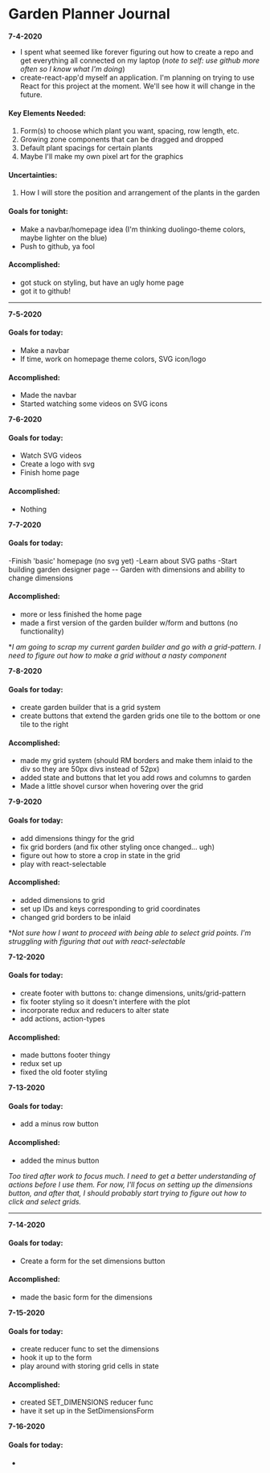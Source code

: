 # Garden Planner Journal

**7-4-2020**  
- I spent what seemed like forever figuring out how to create a repo and get everything all connected on my laptop (*note to self: use github more often so I know what I'm doing*)
- create-react-app'd myself an application. I'm planning on trying to use React for this project at the moment. We'll see how it will change in the future.

#### Key Elements Needed:
1. Form(s) to choose which plant you want, spacing, row length, etc.
2. Growing zone components that can be dragged and dropped
3. Default plant spacings for certain plants
4. Maybe I'll make my own pixel art for the graphics

#### Uncertainties:
1. How I will store the position and arrangement of the plants in the garden

#### Goals for tonight:
- Make a navbar/homepage idea (I'm thinking duolingo-theme colors, maybe lighter on the blue)
- Push to github, ya fool

#### Accomplished:
- got stuck on styling, but have an ugly home page
- got it to github!

---

**7-5-2020**

#### Goals for today:
- Make a navbar
- If time, work on homepage theme colors, SVG icon/logo

#### Accomplished:
- Made the navbar
- Started watching some videos on SVG icons

**7-6-2020**

#### Goals for today:
- Watch SVG videos
- Create a logo with svg
- Finish home page

#### Accomplished:
- Nothing

**7-7-2020**

#### Goals for today:
-Finish 'basic' homepage (no svg yet)
-Learn about SVG paths
-Start building garden designer page 
-- Garden with dimensions and ability to change dimensions

#### Accomplished:
- more or less finished the home page
- made a first version of the garden builder w/form and buttons (no functionality)

**I am going to scrap my current garden builder and go with a grid-pattern. I need to figure out how to make a grid without a nasty component*

**7-8-2020**

#### Goals for today:
- create garden builder that is a grid system
- create buttons that extend the garden grids one tile to the bottom or one tile to the right

#### Accomplished:
- made my grid system (should RM borders and make them inlaid to the div so they are 50px divs instead of 52px)
- added state and buttons that let you add rows and columns to garden
- Made a little shovel cursor when hovering over the grid

**7-9-2020**

#### Goals for today:
- add dimensions thingy for the grid
- fix grid borders (and fix other styling once changed... ugh)
- figure out how to store a crop in state in the grid
- play with react-selectable

#### Accomplished:
- added dimensions to grid
- set up IDs and keys corresponding to grid coordinates
- changed grid borders to be inlaid

**Not sure how I want to proceed with being able to select grid points. I'm struggling with figuring that out with react-selectable*

**7-12-2020**

#### Goals for today:
- create footer with buttons to: change dimensions, units/grid-pattern
- fix footer styling so it doesn't interfere with the plot
- incorporate redux and reducers to alter state
- add actions, action-types

#### Accomplished:
- made buttons footer thingy
- redux set up
- fixed the old footer styling

**7-13-2020**

#### Goals for today:
- add a minus row button

#### Accomplished: 
- added the minus button

*Too tired after work to focus much. I need to get a better understanding of actions before I use them. For now, I'll focus on setting up the dimensions button, and after that, I should probably start trying to figure out how to click and select grids.*

****

**7-14-2020**

#### Goals for today:
- Create a form for the set dimensions button

#### Accomplished:
- made the basic form for the dimensions

**7-15-2020**

#### Goals for today:
- create reducer func to set the dimensions
- hook it up to the form
- play around with storing grid cells in state

#### Accomplished:
- created SET_DIMENSIONS reducer func
- have it set up in the SetDimensionsForm

**7-16-2020**

#### Goals for today:
- 
